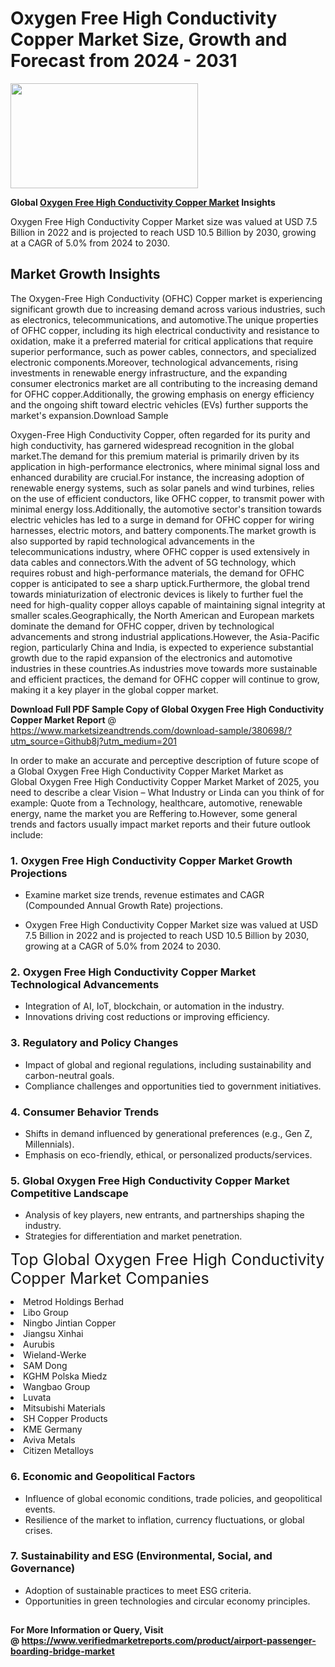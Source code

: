 <H1>Oxygen Free High Conductivity Copper Market Size, Growth and Forecast from 2024 - 2031</H1><img class="aligncenter size-medium wp-image-584254" src="https://thirdeyenews.in/wp-content/uploads/2024/09/Global-Market-Research-300x168.jpeg" alt="" width="300" height="168" /><p><strong>Global&nbsp;<a href="https://www.marketsizeandtrends.com/download-sample/380698/?utm_source=Github8j?utm_medium=201">Oxygen Free High Conductivity Copper Market</a> Insights</strong></p><p>Oxygen Free High Conductivity Copper Market size was valued at USD 7.5 Billion in 2022 and is projected to reach USD 10.5 Billion by 2030, growing at a CAGR of 5.0% from 2024 to 2030.</p><p><h2>Market Growth Insights</h2> <p>The Oxygen-Free High Conductivity (OFHC) Copper market is experiencing significant growth due to increasing demand across various industries, such as electronics, telecommunications, and automotive.The unique properties of OFHC copper, including its high electrical conductivity and resistance to oxidation, make it a preferred material for critical applications that require superior performance, such as power cables, connectors, and specialized electronic components.Moreover, technological advancements, rising investments in renewable energy infrastructure, and the expanding consumer electronics market are all contributing to the increasing demand for OFHC copper.Additionally, the growing emphasis on energy efficiency and the ongoing shift toward electric vehicles (EVs) further supports the market's expansion.Download Sample</p> <p>Oxygen-Free High Conductivity Copper, often regarded for its purity and high conductivity, has garnered widespread recognition in the global market.The demand for this premium material is primarily driven by its application in high-performance electronics, where minimal signal loss and enhanced durability are crucial.For instance, the increasing adoption of renewable energy systems, such as solar panels and wind turbines, relies on the use of efficient conductors, like OFHC copper, to transmit power with minimal energy loss.Additionally, the automotive sector's transition towards electric vehicles has led to a surge in demand for OFHC copper for wiring harnesses, electric motors, and battery components.The market growth is also supported by rapid technological advancements in the telecommunications industry, where OFHC copper is used extensively in data cables and connectors.With the advent of 5G technology, which requires robust and high-performance materials, the demand for OFHC copper is anticipated to see a sharp uptick.Furthermore, the global trend towards miniaturization of electronic devices is likely to further fuel the need for high-quality copper alloys capable of maintaining signal integrity at smaller scales.Geographically, the North American and European markets dominate the demand for OFHC copper, driven by technological advancements and strong industrial applications.However, the Asia-Pacific region, particularly China and India, is expected to experience substantial growth due to the rapid expansion of the electronics and automotive industries in these countries.As industries move towards more sustainable and efficient practices, the demand for OFHC copper will continue to grow, making it a key player in the global copper market.</p><p><span class=""><strong>Download Full PDF Sample Copy of Global Oxygen Free High Conductivity Copper Market Report</strong> @ <a href="https://www.marketsizeandtrends.com/download-sample/380698/?utm_source=Github8j?utm_medium=201" target="_blank">https://www.marketsizeandtrends.com/download-sample/380698/?utm_source=Github8j?utm_medium=201</a></span></p><p>In order to make an accurate and perceptive description of future scope of a Global&nbsp;Oxygen Free High Conductivity Copper Market Market as Global&nbsp;Oxygen Free High Conductivity Copper Market Market of 2025, you need to describe a clear Vision &ndash; What Industry or Linda can you think of for example: Quote from a Technology, healthcare, automotive, renewable energy, name the market you are Reffering to.However, some general trends and factors usually impact market reports and their future outlook include:</p><h3>1.&nbsp;<strong>Oxygen Free High Conductivity Copper Market Growth Projections</strong></h3><ul><li>Examine market size trends, revenue estimates and CAGR (Compounded Annual Growth Rate) projections.</li><li><p>Oxygen Free High Conductivity Copper Market size was valued at USD 7.5 Billion in 2022 and is projected to reach USD 10.5 Billion by 2030, growing at a CAGR of 5.0% from 2024 to 2030.</p></li></ul><h3>2.&nbsp;<strong>Oxygen Free High Conductivity Copper Market Technological Advancements</strong></h3><ul><li>Integration of AI, IoT, blockchain, or automation in the industry.</li><li>Innovations driving cost reductions or improving efficiency.</li></ul><h3>3.&nbsp;<strong>Regulatory and Policy Changes</strong></h3><ul><li>Impact of global and regional regulations, including sustainability and carbon-neutral goals.</li><li>Compliance challenges and opportunities tied to government initiatives.</li></ul><h3>4.&nbsp;<strong>Consumer Behavior Trends</strong></h3><ul><li>Shifts in demand influenced by generational preferences (e.g., Gen Z, Millennials).</li><li>Emphasis on eco-friendly, ethical, or personalized products/services.</li></ul><h3>5.&nbsp;<strong>Global Oxygen Free High Conductivity Copper Market Competitive Landscape</strong></h3><ul><li>Analysis of key players, new entrants, and partnerships shaping the industry.</li><li>Strategies for differentiation and market penetration.</li></ul><p data-pm-slice="1 1 []"><span style="color: inherit; font-family: inherit; font-size: 25px;">Top Global Oxygen Free High Conductivity Copper Market Companies</span></p><div class="" data-test-id=""><p><li>Metrod Holdings Berhad</li><li> Libo Group</li><li> Ningbo Jintian Copper</li><li> Jiangsu Xinhai</li><li> Aurubis</li><li> Wieland-Werke</li><li> SAM Dong</li><li> KGHM Polska Miedz</li><li> Wangbao Group</li><li> Luvata</li><li> Mitsubishi Materials</li><li> SH Copper Products</li><li> KME Germany</li><li> Aviva Metals</li><li> Citizen Metalloys</li></p></div><h3>6.&nbsp;<strong>Economic and Geopolitical Factors</strong></h3><ul><li>Influence of global economic conditions, trade policies, and geopolitical events.</li><li>Resilience of the market to inflation, currency fluctuations, or global crises.</li></ul><h3>7.&nbsp;<strong>Sustainability and ESG (Environmental, Social, and Governance)</strong></h3><ul><li>Adoption of sustainable practices to meet ESG criteria.</li><li>Opportunities in green technologies and circular economy principles.</li></ul><h2><strong style="font-size: 14px;">For More Information or Query, Visit @&nbsp;</strong><a style="background-color: #ffffff; font-size: 14px;" href="https://www.marketsizeandtrends.com/report/oxygen-free-high-conductivity-copper-market/" target="_blank">https://www.verifiedmarketreports.com/product/airport-passenger-boarding-bridge-market</a></h2>